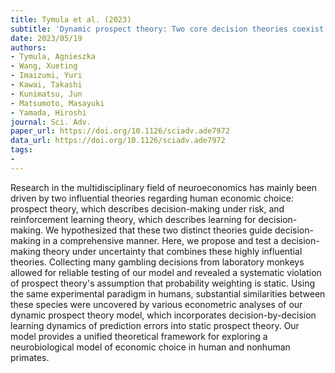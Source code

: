 ```yaml
---
title: Tymula et al. (2023)
subtitle: 'Dynamic prospect theory: Two core decision theories coexist in the gambling behavior of monkeys and humans'
date: 2023/05/19
authors:
- Tymula, Agnieszka
- Wang, Xueting
- Imaizumi, Yuri
- Kawai, Takashi
- Kunimatsu, Jun
- Matsumoto, Masayuki
- Yamada, Hiroshi
journal: Sci. Adv.
paper_url: https://doi.org/10.1126/sciadv.ade7972
data_url: https://doi.org/10.1126/sciadv.ade7972
tags:
- 
---
```


Research in the multidisciplinary field of neuroeconomics has mainly been driven by two influential theories regarding human economic choice: prospect theory, which describes decision-making under risk, and reinforcement learning theory, which describes learning for decision-making. We hypothesized that these two distinct theories guide decision-making in a comprehensive manner. Here, we propose and test a decision-making theory under uncertainty that combines these highly influential theories. Collecting many gambling decisions from laboratory monkeys allowed for reliable testing of our model and revealed a systematic violation of prospect theory's assumption that probability weighting is static. Using the same experimental paradigm in humans, substantial similarities between these species were uncovered by various econometric analyses of our dynamic prospect theory model, which incorporates decision-by-decision learning dynamics of prediction errors into static prospect theory. Our model provides a unified theoretical framework for exploring a neurobiological model of economic choice in human and nonhuman primates.
